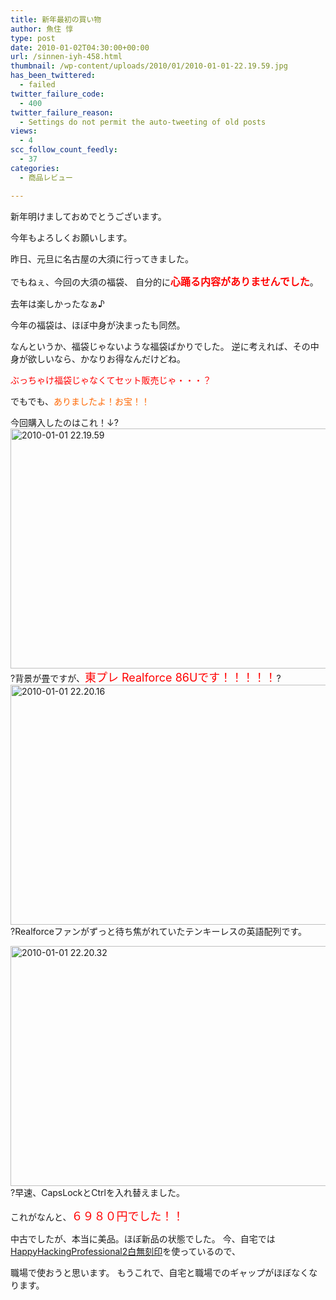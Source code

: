 ```yaml
---
title: 新年最初の買い物
author: 魚住 惇
type: post
date: 2010-01-02T04:30:00+00:00
url: /sinnen-iyh-458.html
thumbnail: /wp-content/uploads/2010/01/2010-01-01-22.19.59.jpg
has_been_twittered:
  - failed
twitter_failure_code:
  - 400
twitter_failure_reason:
  - Settings do not permit the auto-tweeting of old posts
views:
  - 4
scc_follow_count_feedly:
  - 37
categories:
  - 商品レビュー

---
```

新年明けましておめでとうございます。

今年もよろしくお願いします。

昨日、元旦に名古屋の大須に行ってきました。

でもねぇ、今回の大須の福袋、 自分的に<span style="color: #ff0000; font-size: medium;"><b>心踊る内容がありませんでした</b></span>。

去年は楽しかったなぁ♪

今年の福袋は、ほぼ中身が決まったも同然。

なんというか、福袋じゃないような福袋ばかりでした。 逆に考えれば、その中身が欲しいなら、かなりお得なんだけどね。

<span style="color: #ff0000;">ぶっちゃけ福袋じゃなくてセット販売じゃ・・・？</span>

でもでも、<span style="color: #ff6600;">ありましたよ！お宝！！</span>

<!--more-->

<span>今回購入したのはこれ！↓</span>?<img decoding="async" loading="lazy" class="alignnone size-full wp-image-461" title="2010-01-01 22.19.59" src="/wp-content/uploads/2010/01/2010-01-01-22.19.59.jpg" alt="2010-01-01 22.19.59" width="512" height="384"  sizes="(max-width: 512px) 100vw, 512px" />?<span>背景が畳ですが、</span><span style="color: #ff0000; font-size: large;">東プレ Realforce 86Uです！！！！！</span>?<img decoding="async" loading="lazy" class="alignnone size-full wp-image-462" title="2010-01-01 22.20.16" src="/wp-content/uploads/2010/01/2010-01-01-22.20.16.jpg" alt="2010-01-01 22.20.16" width="512" height="384"  sizes="(max-width: 512px) 100vw, 512px" />?<span>Realforceファンがずっと待ち焦がれていたテンキーレスの英語配列です。</span>

<img decoding="async" loading="lazy" class="alignnone size-full wp-image-463" title="2010-01-01 22.20.32" src="/wp-content/uploads/2010/01/2010-01-01-22.20.32.jpg" alt="2010-01-01 22.20.32" width="512" height="384"  sizes="(max-width: 512px) 100vw, 512px" /> ?<span>早速、CapsLockとCtrlを入れ替えました。</span>

<span>これがなんと、</span><span style="color: #ff0000; font-size: large;">６９８０円でした！！</span>

中古でしたが、本当に美品。ほぼ新品の状態でした。 今、自宅では<a rel="nofollow" href="http://192.168.11.200:8000/?p=24#more-24">HappyHackingProfessional2白無刻印</a>を使っているので、

職場で使おうと思います。 もうこれで、自宅と職場でのギャップがほぼなくなります。